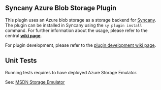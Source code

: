 Syncany Azure Blob Storage Plugin
-------------------
This plugin uses an Azure blob storage as a storage backend for [Syncany](http://www.syncany.org). The plugin can be installed in Syncany using the `sy plugin install` command. For further information about the usage, please refer to the central **[wiki page](https://github.com/binwiederhier/syncany/wiki)**.

For plugin development, please refer to the [plugin development wiki page](https://github.com/binwiederhier/syncany/wiki/Plugin-development).

Unit Tests
-------------------
Running tests requires to have deployed Azure Storage Emulator.

See: [MSDN Storage Emulator](https://azure.microsoft.com/en-us/documentation/articles/storage-use-emulator/)